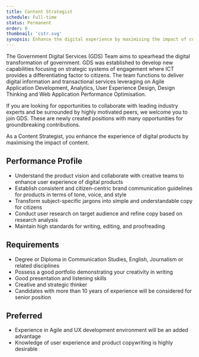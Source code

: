 ```yaml
---
title: Content Strategist
schedule: Full-time
status: Permanent
order: 0
thumbnail: 'cstr.svg'
synopsis: Enhance the digital experience by maximising the impact of content
---
```


The Government Digital Services (GDS) Team aims to spearhead the digital transformation of government.
GDS was established to develop new capabilities focusing on strategic systems of engagement where ICT provides a
differentiating factor to citizens. The team functions to deliver digital information and transactional services
leveraging on Agile Application Development, Analytics, User Experience Design, Design Thinking and Web Application
Performance Optimisation.

If you are looking for opportunities to collaborate with leading industry experts and be surrounded by highly motivated
peers, we welcome you to join GDS. These are newly created positions with many opportunities for groundbreaking
contributions.

As a Content Strategist, you enhance the experience of digital products by maximising the impact of content.

## Performance Profile

* Understand the product vision and collaborate with creative teams to enhance user experience of digital products
* Establish consistent and citizen-centric brand communication guidelines for products in terms of tone, voice, and
style
* Transform subject-specific jargons into simple and understandable copy for citizens
* Conduct user research on target audience and refine copy based on research analysis
* Maintain high standards for writing, editing, and proofreading

## Requirements

* Degree or Diploma in Communication Studies, English, Journalism or related disciplines
* Possess a good portfolio demonstrating your creativity in writing
* Good presentation and listening skills
* Creative and strategic thinker
* Candidates with more than 10 years of experience will be considered for senior position

## Preferred

* Experience in Agile and UX development environment will be an added advantage
* Knowledge of user experience and product copywriting is highly desirable
